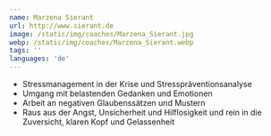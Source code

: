 ```yaml
---
name: Marzena Sierant
url: http://www.sierant.de
image: /static/img/coaches/Marzena_Sierant.jpg
webp: /static/img/coaches/Marzena_Sierant.webp
tags: ''
languages: 'de'
---
```


<ul><li>Stressmanagement in der Krise und Stresspräventionsanalyse</li><li>Umgang mit belastenden Gedanken und Emotionen</li><li>Arbeit an negativen Glaubenssätzen und Mustern</li><li>Raus aus der Angst, Unsicherheit und Hilflosigkeit und rein in die Zuversicht, klaren Kopf und Gelassenheit</li></ul>